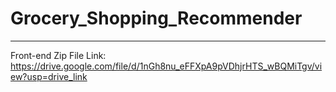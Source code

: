 # Grocery_Shopping_Recommender
---
Front-end Zip File Link: https://drive.google.com/file/d/1nGh8nu_eFFXpA9pVDhjrHTS_wBQMiTgv/view?usp=drive_link
